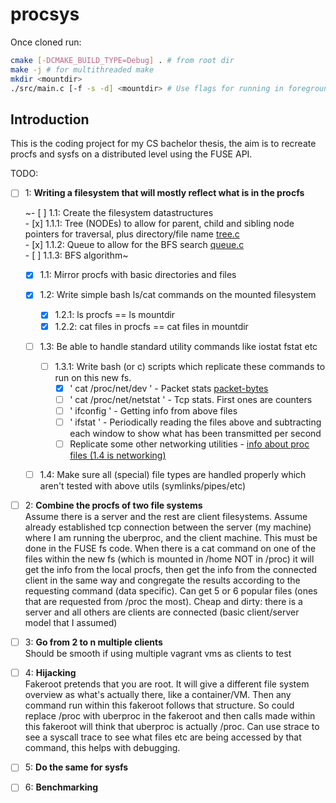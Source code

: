 # procsys

Once cloned run:
```bash
cmake [-DCMAKE_BUILD_TYPE=Debug] . # from root dir
make -j # for multithreaded make
mkdir <mountdir>
./src/main.c [-f -s -d] <mountdir> # Use flags for running in foreground, single threaded for debugging
```

## Introduction
This is the coding project for my CS bachelor thesis, the aim is to recreate procfs and sysfs on a distributed level using the FUSE API.

TODO:   
- [ ] 1: **Writing a filesystem that will mostly reflect what is in the procfs**

    ~- [ ] 1.1: Create the filesystem datastructures   
        - [x] 1.1.1: Tree (NODEs) to allow for parent, child and sibling node pointers for traversal, plus directory/file name [tree.c](src/tree.c)   
        - [x] 1.1.2: Queue to allow for the BFS search [queue.c](src/queue.c)   
        - [ ] 1.1.3: BFS algorithm~   

    - [x] 1.1: Mirror procfs with basic directories and files

    - [x] 1.2: Write simple bash ls/cat commands on the mounted filesystem   
        - [x] 1.2.1: ls procfs == ls mountdir
        - [x] 1.2.2: cat files in procfs == cat files in mountdir

    - [ ] 1.3: Be able to handle standard utility commands like iostat fstat etc

        - [ ] 1.3.1: Write bash (or c) scripts which replicate these commands to run on this new fs.   
            - [x] ' cat /proc/net/dev '       - Packet stats [packet-bytes](test/packet-bytes.sh)   
            - [ ] ' cat /proc/net/netstat '   - Tcp stats. First ones are counters   
            - [ ] ' ifconfig '                - Getting info from above files   
            - [ ] ' ifstat '                  - Periodically reading the files above and subtracting each window to show what has been transmitted per second   
            - [ ] Replicate some other networking utilities - [info about proc files (1.4 is networking)](https://www.kernel.org/doc/Documentation/filesystems/proc.txt)

    - [ ] 1.4: Make sure all (special) file types are handled properly which aren't tested with above utils (symlinks/pipes/etc)

- [ ] 2: **Combine the procfs of two file systems**   
      Assume there is a server and the rest are client filesystems. Assume already
      established tcp connection between the server (my machine) where I am running
      the uberproc, and the client machine. This must be done in the FUSE fs code.
      When there is a cat command on one of the files within the new fs (which is
      mounted in /home NOT in /proc) it will get the info from the local procfs,
      then get the info from the connected client in the same way and congregate the
      results according to the requesting command (data specific). Can get 5 or 6
      popular files (ones that are requested from /proc the most).
      Cheap and dirty: there is a server and all others are clients are connected
      (basic client/server model that I assumed)
 
- [ ] 3: **Go from 2 to n multiple clients**   
      Should be smooth if using multiple vagrant vms as clients to test

- [ ] 4: **Hijacking**   
      Fakeroot pretends that you are root. It will give a different file system
      overview as what's actually there, like a container/VM. Then any command run
      within this fakeroot follows that structure. So could replace /proc with
      uberproc in the fakeroot and then calls made within this fakeroot will think
      that uberproc is actually /proc.
      Can use strace <command> to see a syscall trace to see what files etc are
      being accessed by that command, this helps with debugging.
      
- [ ] 5: **Do the same for sysfs**

- [ ] 6: **Benchmarking**
